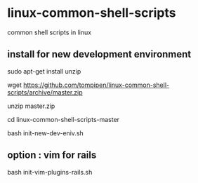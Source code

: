 linux-common-shell-scripts
==========================

common shell scripts in linux

install for new development environment
-------

sudo apt-get install unzip

wget https://github.com/tompipen/linux-common-shell-scripts/archive/master.zip

unzip master.zip

cd linux-common-shell-scripts-master

bash init-new-dev-eniv.sh

option : vim for rails
---------------------

bash init-vim-plugins-rails.sh

